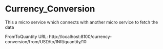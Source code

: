 # Currency_Conversion
This a micro service which connects with another micro service to fetch the data


FromToQuantity URL:
http://localhost:8100/currency-conversion/from/USD/to/INR/quantity/10
